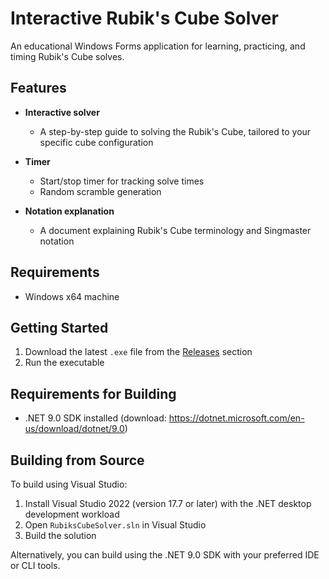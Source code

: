 # Interactive Rubik's Cube Solver

An educational Windows Forms application for learning, practicing, and timing Rubik's Cube solves.  

## Features

- **Interactive solver**
  - A step-by-step guide to solving the Rubik's Cube, tailored to your specific cube configuration

- **Timer**  
  - Start/stop timer for tracking solve times
  - Random scramble generation

- **Notation explanation**  
  - A document explaining Rubik's Cube terminology and Singmaster notation
    
## Requirements

- Windows x64 machine

## Getting Started

1. Download the latest `.exe` file from the [Releases](https://github.com/noahsc0tt/Rubiks-Cube-Solver/releases) section
2. Run the executable

## Requirements for Building

- .NET 9.0 SDK installed (download: https://dotnet.microsoft.com/en-us/download/dotnet/9.0)

## Building from Source

To build using Visual Studio:

  1. Install Visual Studio 2022 (version 17.7 or later) with the .NET desktop development workload
  2. Open `RubiksCubeSolver.sln` in Visual Studio
  3. Build the solution

Alternatively, you can build using the .NET 9.0 SDK with your preferred IDE or CLI tools.
